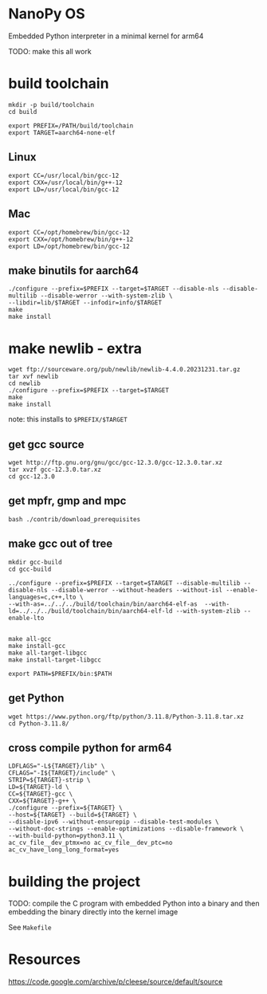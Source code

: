 # NanoPy OS
Embedded Python interpreter in a minimal kernel for arm64

TODO: make this all work


# build toolchain

```
mkdir -p build/toolchain
cd build
```


```
export PREFIX=/PATH/build/toolchain
export TARGET=aarch64-none-elf
```
## Linux
```
export CC=/usr/local/bin/gcc-12
export CXX=/usr/local/bin/g++-12
export LD=/usr/local/bin/gcc-12
```
## Mac
```
export CC=/opt/homebrew/bin/gcc-12
export CXX=/opt/homebrew/bin/g++-12
export LD=/opt/homebrew/bin/gcc-12
```



## make binutils for aarch64

```
./configure --prefix=$PREFIX --target=$TARGET --disable-nls --disable-multilib --disable-werror --with-system-zlib \
--libdir=lib/$TARGET --infodir=info/$TARGET
make
make install
```



# make newlib - extra

```
wget ftp://sourceware.org/pub/newlib/newlib-4.4.0.20231231.tar.gz
tar xvf newlib
cd newlib
./configure --prefix=$PREFIX --target=$TARGET
make
make install
```
note: this installs to `$PREFIX/$TARGET`

## get gcc source

```
wget http://ftp.gnu.org/gnu/gcc/gcc-12.3.0/gcc-12.3.0.tar.xz
tar xvzf gcc-12.3.0.tar.xz
cd gcc-12.3.0
```

## get mpfr, gmp and mpc
`bash ./contrib/download_prerequisites`

## make gcc out of tree
```
mkdir gcc-build
cd gcc-build

../configure --prefix=$PREFIX --target=$TARGET --disable-multilib --disable-nls --disable-werror --without-headers --without-isl --enable-languages=c,c++,lto \
--with-as=../../../build/toolchain/bin/aarch64-elf-as  --with-ld=../../../build/toolchain/bin/aarch64-elf-ld --with-system-zlib --enable-lto


make all-gcc
make install-gcc
make all-target-libgcc
make install-target-libgcc

export PATH=$PREFIX/bin:$PATH
```


## get Python
```
wget https://www.python.org/ftp/python/3.11.8/Python-3.11.8.tar.xz
cd Python-3.11.8/
```

## cross compile python for arm64

```
LDFLAGS="-L${TARGET}/lib" \
CFLAGS="-I${TARGET}/include" \
STRIP=${TARGET}-strip \
LD=${TARGET}-ld \
CC=${TARGET}-gcc \
CXX=${TARGET}-g++ \
./configure --prefix=${TARGET} \
--host=${TARGET} --build=${TARGET} \
--disable-ipv6 --without-ensurepip --disable-test-modules \
--without-doc-strings --enable-optimizations --disable-framework \
--with-build-python=python3.11 \
ac_cv_file__dev_ptmx=no ac_cv_file__dev_ptc=no ac_cv_have_long_long_format=yes
```


# building the project
TODO: compile the C program with embedded Python into a binary and then embedding the binary directly into the kernel image



See `Makefile`

# Resources
https://code.google.com/archive/p/cleese/source/default/source
